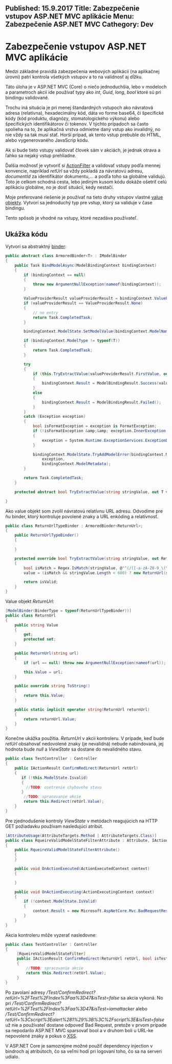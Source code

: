 Published: 15.9.2017
Title: Zabezpečenie vstupov ASP.NET MVC aplikácie
Menu: Zabezpečenie ASP.NET MVC
Cathegory: Dev
---
# Zabezpečenie vstupov ASP.NET MVC aplikácie
Medzi základné pravidlá zabezpečenia webových aplikácií (na aplikačnej úrovni) patrí kontrola 
všetkých vstupov a to na validnosť aj dĺžku.

Táto úloha je v ASP.NET MVC (Core) o niečo jednoduchšia, lebo v modeloch a parametroch akcií 
ide používať typy ako _int_, _Guid_, _long_, _bool_ ktoré sú pri bindingu validované.

Trochu iná situácia je pri menej štandardných vstupoch ako  návratová adresa (relatívna),
hexadecimálny kód, dáta vo forme base64, či špecifické kódy (kód produktu, diagnózy, stomatologického výkonu)
alebo špecifických identifikátorov či tokenov. V týchto prípadoch sa často spolieha na to,
že aplikačná vrstva odmietne daný vstup ako invalidný, no nie vždy sa tak musí stať.
Horší prípad, ak tento vstup prebuble do HTML, alebo vygenerovaného JavaScrip kódu.

Ak si bude tieto vstupy validovať človek sám v akciách, je jednak otrava a ľahko sa nejaký vstup prehliadne.

Ďalšia možnosť je vytvoriť si [ActionFilter](https://docs.microsoft.com/en-us/aspnet/core/mvc/controllers/filters)
a validovať vstupy podľa mennej konvencie, napríklad _retUrl_ sa vždy pokladá za návratovú adresu, _documentId_ za identifikátor dokumentu,...
 a podľa toho sa globálne validujú.
Toto je celkom schodná cesta, lebo jediným kusom kódu dokáže ošetriť celú aplikáciu globálne,
no je dosť situácií, kedy nestačí.

Moje preferované riešenie je používať na tieto druhy vstupov vlastné [value objekty](https://martinfowler.com/bliki/ValueObject.html).
Vytvorí sa jednoduchý typ pre vstup, ktorý sa validuje v čase bindingu.

Tento spôsob je vhodné na vstupy, ktoré nezadáva používateľ.

## Ukážka kódu
Vytvorí sa abstraktný [binder](https://github.com/aspnet/Mvc/blob/dev/src/Microsoft.AspNetCore.Mvc.Core/ModelBinding/Binders/SimpleTypeModelBinder.cs):

```cs
public abstract class ArmoredBinder<T> : IModelBinder
{
    public Task BindModelAsync(ModelBindingContext bindingContext)
    {
        if (bindingContext == null)
        {
            throw new ArgumentNullException(nameof(bindingContext));
        }

        ValueProviderResult valueProviderResult = bindingContext.ValueProvider.GetValue(bindingContext.ModelName);
        if (valueProviderResult == ValueProviderResult.None)
        {
            // no entry
            return Task.CompletedTask;
        }

        bindingContext.ModelState.SetModelValue(bindingContext.ModelName, valueProviderResult);

        if (bindingContext.ModelType != typeof(T))
        {
            return Task.CompletedTask;
        }

        try
        {
            if (this.TryExtractValue(valueProviderResult.FirstValue, out T value))
            {
                bindingContext.Result = ModelBindingResult.Success(value);
            }
            else
            {
                bindingContext.Result = ModelBindingResult.Failed();
            }
        }
        catch (Exception exception)
        {
            bool isFormatException = exception is FormatException;
            if (!isFormatException &amp;&amp; exception.InnerException != null)
            {
                exception = System.Runtime.ExceptionServices.ExceptionDispatchInfo.Capture(exception.InnerException).SourceException;
            }

            bindingContext.ModelState.TryAddModelError(bindingContext.ModelName,
                exception,
                bindingContext.ModelMetadata);
        }

        return Task.CompletedTask;
    }

    protected abstract bool TryExtractValue(string stringValue, out T value);

}
```

Ako value objekt som zvolil návratovú relatívnu URL adresu. Odvodíme pre ňu binder, ktorý kontroluje povolené znaky a URL enkóding a relatívnosť.

```cs
public class ReturnUrlTypeBinder : ArmoredBinder<ReturnUrl>;
{
    public ReturnUrlTypeBinder()
    {

    }

    protected override bool TryExtractValue(string stringValue, out ReturnUrl value)
    {
        bool isMatch = Regex.IsMatch(stringValue, @"^(/([-a-zA-Z0-9_\(\)_~:?#\]\]@!\.\$&\*\+,;=&#39;]|%[a-zA-Z0-9]{2})+)+$", RegexOptions.Singleline);
        value = (isMatch && stringValue.Length < 600) ? new ReturnUrl(stringValue) : null;

        return isValid;
    }
}
```

Value objekt _ReturnUrl_:

```cs
[ModelBinder(BinderType = typeof(ReturnUrlTypeBinder))]
public class ReturnUrl
{
    public string Value
    {
        get;
        protected set;
    }

    public ReturnUrl(string url)
    {
        if (url == null) throw new ArgumentNullException(nameof(url));

        this.Value = url;
    }

    public override string ToString()
    {
        return this.Value;
    }

    public static implicit operator string(ReturnUrl returnUrl)
    {
        return returnUrl.Value;
    }
}
```

Konečne ukážka použitia. _ReturnUrl_ v akcii kontroleru. V prípade, keď bude _retUrl_ obsahovať nedovolené znaky (je nevalidná)
nebude nabindovaná, jej hodnota bude _null_ a _ViewState_ sa dostane do nevalidného stavu.

```cs
public class TestController : Controller
{
    public IActionResult ConfirmRedirect(ReturnUrl retUrl)
    {
       if (!this.ModelState.Isvalid)
       {
         //TODO: osetrenie chyboveho stavu
       }
        //TODO: spracovanie akcie
        return this.Redirect(retUrl.Value);
    }
}
```

Pre zjednodušenie kontroly _ViewState_ v metódach reagujúcich na HTTP GET požiadavku používam nasledujúci atribút.

```cs
[AttributeUsage(AttributeTargets.Method | AttributeTargets.Class)]
public class RqueireValidModelStateFilterAttribute : Attribute, IActionFilter
{
    public RqueireValidModelStateFilterAttribute()
    {
    }

    public void OnActionExecuted(ActionExecutedContext context)
    {

    }

    public void OnActionExecuting(ActionExecutingContext context)
    {
        if (!context.ModelState.IsValid)
        {
            context.Result = new Microsoft.AspNetCore.Mvc.BadRequestResult();
        }
    }
}
```
Akcia kontroleru môže vyzerať nasledovne:

```cs
public class TestController : Controller
{
     [RqueireValidModelStateFilter]
     public IActionResult ConfirmRedirect(ReturnUrl retUrl, bool isTest)
     {
         //TODO: spracovanie akcie
         return this.Redirect(retUrl.Value);
     }
}
```

Po zavolaní adresy 
_/Test/ConfirmRedirect?retUrl=%2FTest%2FIndex%3Faa%3D47&amp;isTest=false_ sa akcia vykoná.
No pri 
_/Test/ConfirmRedirect?retUrl=%2FTest%2FIndex%3Faa%3D47&amp;isTest=iamattacker_
alebo 
_/Test/ConfirmRedirect?retUrl=%3Cscript%3Ealert%281%29%3B%3C%2Fscript%3E&amp;isTest=false_
už nie a používateľ dostane odpoveď Bad Request, pretože v prvom prípade sa nepodarilo ASP.NET MVC sparsovať bool
a v druhom boli u URL-ke nepovolené znaky a pokus o [XSS](https://en.wikipedia.org/wiki/Cross-site_scripting).

V ASP.NET Core je samozrejme možné použiť dependency injection v bindroch aj atribútoch,
čo sa veľmi hodí pri logovaní toho, čo sa na serveri udialo.